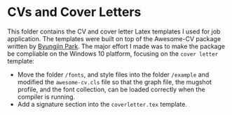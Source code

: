 # CVs and Cover Letters

This folder contains the CV and cover letter Latex templates I used for job application. The templates were built on top of the Awesome-CV package written by [Byungjin Park](https://github.com/posquit0). The major effort I made was to make the package be compliable on the Windows 10 platform, focusing on the `cover letter` template: 

- Move the folder `/fonts`, and style files into the folder `/example` and modified the `awesome-cv.cls` file so that the graph file, the mugshot profile, and the font collection, can be loaded correctly when the compiler is running.
- Add a signature section into the `coverletter.tex` template.